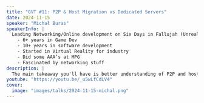 ```yaml
---
title: "GVT #11: P2P & Host Migration vs Dedicated Servers"
date: 2024-11-15
speaker: "Michał Buras"
speakerInfo: |
  Leading Networking/Online development on Six Days in Fallujah (Unreal Engine)
    - 6+ years in Game Dev
    - 10+ years in software development
    - Started in Virtual Reality for industry
    - Did some AAA’s at MPG
    - Fascinated by networking stuff
description: |
  The main takeaway you'll have is better understanding of P2P and host migratgion technologies and find out about other cost-effective alternatives of game hosting.
youtube: "https://youtu.be/_u5wLfCdLV4"
cover:
  image: "images/talks/2024-11-15-michal.png"
---
```

